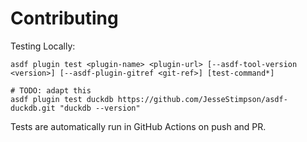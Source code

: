 # Contributing

Testing Locally:

```shell
asdf plugin test <plugin-name> <plugin-url> [--asdf-tool-version <version>] [--asdf-plugin-gitref <git-ref>] [test-command*]

# TODO: adapt this
asdf plugin test duckdb https://github.com/JesseStimpson/asdf-duckdb.git "duckdb --version"
```

Tests are automatically run in GitHub Actions on push and PR.
